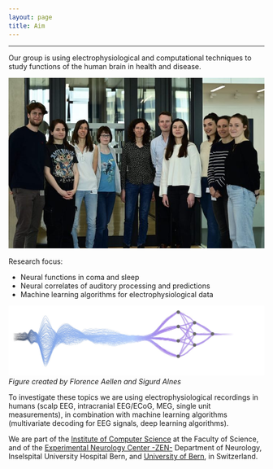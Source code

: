 ```yaml
---
layout: page
title: Aim
---
```



---

Our group is using electrophysiological and computational techniques to study functions of the human brain in health and disease. 

![CCNGroup](/assets/img/CCN_Photo.jpg)

Research focus:

* Neural functions in coma and sleep
* Neural correlates of auditory processing and predictions
* Machine learning algorithms for electrophysiological data

![CoverFigure](/assets/img/AellenAlnes_v2.jpg)
*Figure created by Florence Aellen and Sigurd Alnes*

To investigate these topics we are using electrophysiological recordings in humans (scalp EEG, intracranial EEG/ECoG, MEG, single unit measurements), in combination with machine learning algorithms (multivariate decoding for EEG signals, deep learning algorithms).

We are part of the [Institute of Computer Science](https://www.inf.unibe.ch/index_eng.html) at the Faculty of Science, and of the [Experimental Neurology Center -ZEN-](https://neurologie.insel.ch/de/lehre-und-forschung/forschung/research-resources/standard-titel) Department of Neurology, Inselspital University Hospital Bern, and [University of Bern](https://www.inf.unibe.ch/index_eng.html), in Switzerland.

